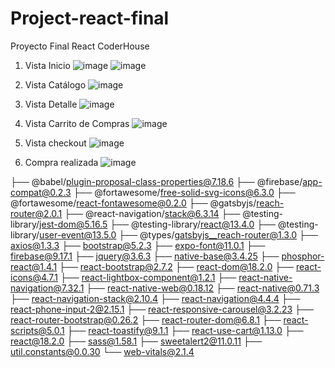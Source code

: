 # Project-react-final
Proyecto Final React CoderHouse 

1) Vista Inicio
![image](https://user-images.githubusercontent.com/61435709/225147360-8bcb579b-11db-415f-af6a-016c4698b407.png)
![image](https://user-images.githubusercontent.com/61435709/225147476-0bbad67b-268d-4a70-bfa1-34fc0a16c581.png)

2) Vista Catálogo
![image](https://user-images.githubusercontent.com/61435709/225147823-9f4c67d8-c827-43e7-9df4-46cc6c638da0.png)

3) Vista Detalle
![image](https://user-images.githubusercontent.com/61435709/225147974-36919d9e-b589-4931-a986-053971330d36.png)

4) Vista Carrito de Compras
![image](https://user-images.githubusercontent.com/61435709/225148640-81eda4d4-0f3b-48bf-b486-1eec2dfc02a5.png)

5) Vista checkout
![image](https://user-images.githubusercontent.com/61435709/225148715-2430bb3f-e2e9-4535-a421-a4e70e6d1823.png)

6) Compra realizada 
![image](https://user-images.githubusercontent.com/61435709/225148912-04e6245f-8957-4df9-9eac-8119da31ea5b.png)








├── @babel/plugin-proposal-class-properties@7.18.6
├── @firebase/app-compat@0.2.3
├── @fortawesome/free-solid-svg-icons@6.3.0
├── @fortawesome/react-fontawesome@0.2.0
├── @gatsbyjs/reach-router@2.0.1
├── @react-navigation/stack@6.3.14
├── @testing-library/jest-dom@5.16.5
├── @testing-library/react@13.4.0
├── @testing-library/user-event@13.5.0
├── @types/gatsbyjs__reach-router@1.3.0
├── axios@1.3.3
├── bootstrap@5.2.3
├── expo-font@11.0.1
├── firebase@9.17.1
├── jquery@3.6.3
├── native-base@3.4.25
├── phosphor-react@1.4.1
├── react-bootstrap@2.7.2
├── react-dom@18.2.0
├── react-icons@4.7.1
├── react-lightbox-component@1.2.1
├── react-native-navigation@7.32.1
├── react-native-web@0.18.12
├── react-native@0.71.3
├── react-navigation-stack@2.10.4
├── react-navigation@4.4.4
├── react-phone-input-2@2.15.1
├── react-responsive-carousel@3.2.23
├── react-router-bootstrap@0.26.2
├── react-router-dom@6.8.1
├── react-scripts@5.0.1
├── react-toastify@9.1.1
├── react-use-cart@1.13.0
├── react@18.2.0
├── sass@1.58.1
├── sweetalert2@11.0.11
├── util.constants@0.0.30
└── web-vitals@2.1.4
